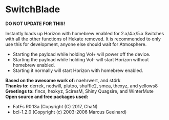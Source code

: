 # SwitchBlade

**DO NOT UPDATE FOR THIS!**

Instantly loads up Horizon with homebrew enabled for 2.x/4.x/5.x Switches with all the other functions of Hekate removed. It is recommended to only use this for development, anyone else should wait for Atmosphere.

* Starting the payload while holding Vol+ will power off the device.
* Starting the payload while holding Vol- will start Horizon without homebrew enabled.
* Starting it normally will start Horizon with homebrew enabled.

**Based on the awesome work of:** naehrwert, and st4rk  
**Thanks to:** derrek, nedwill, plutoo, shuffle2, smea, thexyz, and yellows8  
**Greetings to:** fincs, hexkyz, SciresM, Shiny Quagsire, and WinterMute  
**Open source and free packages used:**
* FatFs R0.13a (Copyright (C) 2017, ChaN)
* bcl-1.2.0 (Copyright (c) 2003-2006 Marcus Geelnard)

